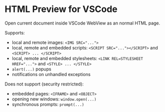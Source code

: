 # HTML Preview for VSCode

Open current document inside VSCode WebView as an normal HTML page.

Supports:
* local and remote images: `<IMG SRC="...">`
* local, remote and embedded scripts: `<SCRIPT SRC="..."></SCRIPT>` and `<SCRIPT> ... </SCRIPT>`
* local, remote and embedded stylesheets: `<LINK REL=STYLESHEET HREF="...">` and `<STYLE> ... </STYLE>`
* `alert(...)` popups
* notifications on unhandled exceptions

Does not support (security restricted):
* embedded pages: `<IFRAME>` and `<OBJECT>`
* opening new windows: `window.open(...)`
* synchronous prompts: `prompt(...)`